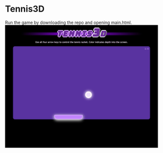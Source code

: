 # Tennis3D
Run the game by downloading the repo and opening main.html.
![Screenshot of racket and ball against a purple background](screenshot.JPG)
